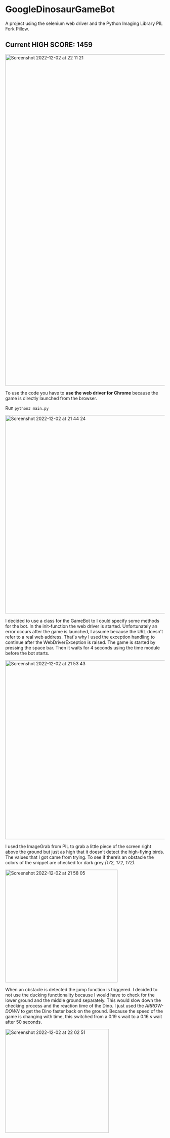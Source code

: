 # GoogleDinosaurGameBot

A project using the selenium web driver and the Python Imaging Library PIL Fork Pillow. 

## Current HIGH SCORE: **1459**
<img width="1044" alt="Screenshot 2022-12-02 at 22 11 21" src="https://user-images.githubusercontent.com/111788725/205386802-2d3b0f29-3e67-47b2-b0ef-c8d12eedb043.png">

To use the code you have to **use the web driver for Chrome** because the game is directly launched from the browser.

Run ```python3 main.py```

<img width="625" alt="Screenshot 2022-12-02 at 21 44 24" src="https://user-images.githubusercontent.com/111788725/205382778-45e4e31f-3547-4b91-9e0b-4d75c6d31cc9.png">

I decided to use a class for the GameBot to I could specify some methods for the bot. In the init-function the web driver is started. Unfortunately an error occurs after the game is launched, I assume because the URL doesn't refer to a real web address. That's why I used the exception handling to continue after the WebDriverException is raised. The game is started by pressing the space bar. Then it waits for 4 seconds using the time module before the bot starts.

<img width="564" alt="Screenshot 2022-12-02 at 21 53 43" src="https://user-images.githubusercontent.com/111788725/205384437-f489edfb-460f-48fe-9d07-c666f856c123.png">

I used the ImageGrab from PIL to grab a little piece of the screen right above the ground but just as high that it doesn’t detect the high-flying birds. The values that I got came from trying. To see if there’s an obstacle the colors of the snippet are checked for dark grey _(172, 172, 172)_. 

<img width="355" alt="Screenshot 2022-12-02 at 21 58 05" src="https://user-images.githubusercontent.com/111788725/205385024-0128ef06-ef1c-4999-8d6f-275e49346292.png">

When an obstacle is detected the jump function is triggered. I decided to not use the ducking functionality because I would have to check for the lower ground and the middle ground separately. This would slow down the checking process and the reaction time of the Dino. I just used the _ARROW-DOWN_ to get the Dino faster back on the ground. Because the speed of the game is changing with time, this switched from a 0.19 s wait to a 0.16 s wait after 50 seconds. 

<img width="327" alt="Screenshot 2022-12-02 at 22 02 51" src="https://user-images.githubusercontent.com/111788725/205385639-be50d2f3-b9f9-4afb-9877-23d6afb69b74.png">
